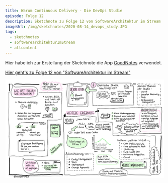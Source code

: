 ```yaml
---
title: Warum Continuous Delivery - Die DevOps Studie
episode: Folge 12
description: Sketchnote zu Folge 12 von SoftwareArchitektur im Stream
imageUrl: /img/sketchnotes/2020-08-14_devops_study.JPG
tags:
  - sketchnotes
  - softwarearchitekturImStream
  - allcontent
---
```


Hier habe ich zur Erstellung der Sketchnote die App [GoodNotes](https://www.goodnotes.com/) verwendet.

[Hier geht's zu Folge 12 von "SoftwareArchitektur im Stream"](https://software-architektur.tv/2020/08/14/folge012.html)

![Sketchnote zu Folge 12](/img/sketchnotes/2020-08-14_devops_study.JPG)

